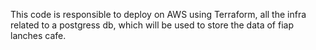 This code is responsible to deploy on AWS using Terraform, all the infra related to a postgress db, which will be used to store the data of fiap lanches cafe.
